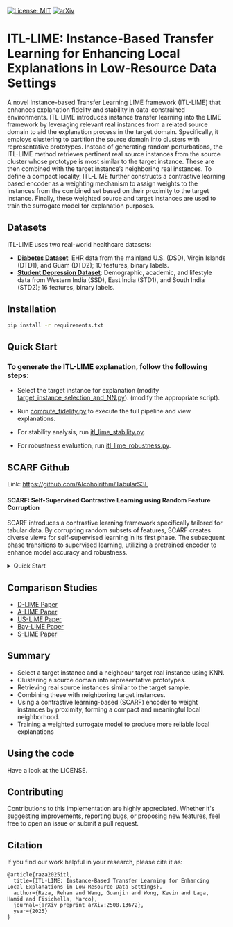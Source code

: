 [![License: MIT](https://img.shields.io/badge/License-MIT-yellow.svg)](LICENSE)
[![arXiv](https://img.shields.io/badge/arXiv-2508.13672-b31b1b.svg)](https://arxiv.org/abs/2508.13672)

# ITL-LIME: Instance-Based Transfer Learning for Enhancing Local Explanations in Low-Resource Data Settings

A novel Instance-based Transfer Learning LIME framework (ITL-LIME) that enhances explanation fidelity and stability in data-constrained environments. ITL-LIME introduces instance transfer learning into the LIME framework by leveraging relevant real instances from a related source domain to aid the explanation process
in the target domain. Specifically, it employs clustering to partition the source domain into clusters with representative prototypes. Instead of generating random perturbations, the ITL-LIME method retrieves pertinent real source instances from the source cluster whose prototype is most similar to the target instance. 
These are then combined with the target instance’s neighboring real instances. To define a compact locality, ITL-LIME further constructs a contrastive learning based encoder as a weighting mechanism to assign weights to the instances from the combined set based on their proximity to the target instance. 
Finally, these weighted source and target instances are used to train the surrogate model for explanation purposes. 

## Datasets

ITL-LIME uses two real-world healthcare datasets:
- [**Diabetes Dataset**](https://www.kaggle.com/datasets/priyamchoksi/100000-diabetes-clinical-dataset): EHR data from the mainland U.S. (DSD), Virgin Islands (DTD1), and Guam (DTD2); 10 features, binary labels.
- [**Student Depression Dataset**](https://www.openml.org/search?type=data&sort=runs&id=46753): Demographic, academic, and lifestyle data from Western India (SSD), East India (STD1), and South India (STD2); 16 features, binary labels.


## Installation
```sh
pip install -r requirements.txt
```
## Quick Start
### To generate the ITL-LIME explanation, follow the following steps:
- Select the target instance for explanation (modify [target_instance_selection_and_NN.py](./target_instance_selection_and_NN.py)). (modify the appropriate script).

- Run [compute_fidelity.py](./compute_fidelity.py) to execute the full pipeline and view explanations.

- For stability analysis, run [itl_lime_stability.py](./itl_lime_stability.py).

- For robustness evaluation, run [itl_lime_robustness.py](./itl_lime_robustness.py).


## SCARF Github
Link: https://github.com/Alcoholrithm/TabularS3L

#### SCARF: Self-Supervised Contrastive Learning using Random Feature Corruption
SCARF introduces a contrastive learning framework specifically tailored for tabular data. By corrupting random subsets of features, SCARF creates diverse views for self-supervised learning in its first phase. The subsequent phase transitions to supervised learning, utilizing a pretrained encoder to enhance model accuracy and robustness.

<details close>
  <summary>Quick Start</summary>
  
  ```python
  # Assume that we have X_train, X_valid, X_test, y_train, y_valid, y_test, categorical_cols, and continuous_cols

  # Prepare the SCARFLightning Module
  from ts3l.pl_modules import SCARFLightning
  from ts3l.utils.scarf_utils import SCARFDataset
  from ts3l.utils import TS3LDataModule
  from ts3l.utils.scarf_utils import SCARFConfig
  from ts3l.utils.embedding_utils import IdentityEmbeddingConfig
  from ts3l.utils.backbone_utils import MLPBackboneConfig
  from pytorch_lightning import Trainer

  metric = "accuracy_score"
  input_dim = X_train.shape[1]
  pretraining_head_dim = 1024
  output_dim = 2
  head_depth = 2
  dropout_rate = 0.04

  corruption_rate = 0.6

  batch_size = 128
  max_epochs = 10

  X_train, X_unlabeled, y_train, _ = train_test_split(X_train, y_train, train_size = 0.1, random_state=0, stratify=y_train)

  embedding_config = IdentityEmbeddingConfig(input_dim = input_dim)
  backbone_config = MLPBackboneConfig(input_dim = embedding_config.output_dim)

  config = SCARFConfig( 
                      task="classification", loss_fn="CrossEntropyLoss", metric=metric, metric_hparams={},
                      embedding_config=embedding_config, backbone_config=backbone_config,
                      pretraining_head_dim=pretraining_head_dim,
                      output_dim=output_dim, head_depth=head_depth,
                      dropout_rate=dropout_rate, corruption_rate = corruption_rate
  )

  pl_scarf = SCARFLightning(config)

  ### First Phase Learning
  train_ds = SCARFDataset(X_train, unlabeled_data=X_unlabeled, config = config, continuous_cols=continuous_cols, category_cols=category_cols)
  valid_ds = SCARFDataset(X_valid, config=config, continuous_cols=continuous_cols, category_cols=category_cols)

  datamodule = TS3LDataModule(train_ds, valid_ds, batch_size=batch_size, train_sampler="random")

  trainer = Trainer(
                      accelerator = 'cpu',
                      max_epochs = max_epochs,
                      num_sanity_val_steps = 2,
      )

  trainer.fit(pl_scarf, datamodule)

  ### Second Phase Learning

  pl_scarf.set_second_phase()

  train_ds = SCARFDataset(X_train, y_train.values, continuous_cols=continuous_cols, category_cols=category_cols, is_second_phase=True)
  valid_ds = SCARFDataset(X_valid, y_valid.values, continuous_cols=continuous_cols, category_cols=category_cols, is_second_phase=True)

  datamodule = TS3LDataModule(train_ds, valid_ds, batch_size = batch_size, train_sampler="weighted")

  trainer = Trainer(
                      accelerator = 'cpu',
                      max_epochs = max_epochs,
                      num_sanity_val_steps = 2,
      )

  trainer.fit(pl_scarf, datamodule)

  # Evaluation
  from sklearn.metrics import accuracy_score
  import torch
  from torch.nn import functional as F
  from torch.utils.data import DataLoader, SequentialSampler

  test_ds = SCARFDataset(X_test, continuous_cols=continuous_cols, category_cols=category_cols, is_second_phase=True)
  test_dl = DataLoader(test_ds, batch_size, shuffle=False, sampler = SequentialSampler(test_ds), num_workers=4)

  preds = trainer.predict(pl_scarf, test_dl)
          
  preds = F.softmax(torch.concat([out.cpu() for out in preds]).squeeze(),dim=1)

  accuracy = accuracy_score(y_test, preds.argmax(1))

  print("Accuracy %.2f" % accuracy)
  ```

</details>

## Comparison Studies

- [D-LIME Paper](https://arxiv.org/abs/1906.10263)
- [A-LIME Paper](https://link.springer.com/chapter/10.1007/978-3-030-33607-3_49)
- [US-LIME Paper](https://www.sciencedirect.com/science/article/pii/S0925231224007409)
- [Bay-LIME Paper](https://arxiv.org/abs/2012.03058)
- [S-LIME Paper](https://dl.acm.org/doi/abs/10.1145/3447548.3467274)

## Summary

- Select a target instance and a neighbour target real instance using KNN.
- Clustering a source domain into representative prototypes.
- Retrieving real source instances similar to the target sample.
- Combining these with neighboring target instances.
- Using a contrastive learning-based (SCARF) encoder to weight instances by proximity, forming a compact and meaningful local neighborhood.
- Training a weighted surrogate model to produce more reliable local explanations

## Using the code
Have a look at the LICENSE.

## Contributing
Contributions to this implementation are highly appreciated. Whether it's suggesting improvements, reporting bugs, or proposing new features, feel free to open an issue or submit a pull request.

## Citation
If you find our work helpful in your research, please cite it as:

```
@article{raza2025itl,
  title={ITL-LIME: Instance-Based Transfer Learning for Enhancing Local Explanations in Low-Resource Data Settings},
  author={Raza, Rehan and Wang, Guanjin and Wong, Kevin and Laga, Hamid and Fisichella, Marco},
  journal={arXiv preprint arXiv:2508.13672},
  year={2025}
}
```
